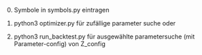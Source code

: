 0. Symbole in symbols.py eintragen

1. python3 optimizer.py für zufällige parameter suche
oder
1. python3 run_backtest.py für ausgewählte parametersuche (mit Parameter-config) von Z_config


